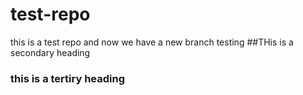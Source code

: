 # test-repo
this is a test repo
and now we have a new branch testing
##THis is a secondary heading
### this is a tertiry heading


